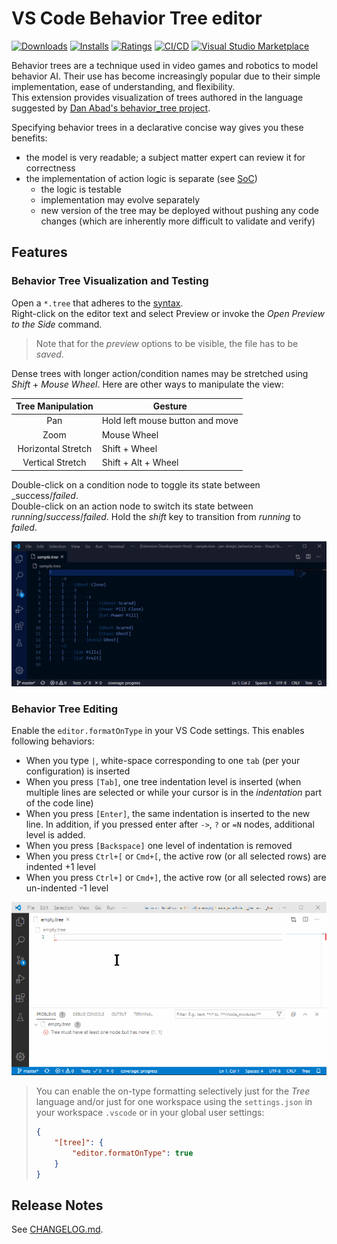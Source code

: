 # VS Code Behavior Tree editor

[![Downloads](https://vsmarketplacebadge.apphb.com/downloads/jan-dolejsi.btree.svg?subject=Downloads)](https://marketplace.visualstudio.com/items?itemName=jan-dolejsi.btree)
[![Installs](https://vsmarketplacebadge.apphb.com/installs/jan-dolejsi.btree.svg?subject=Installations)](https://marketplace.visualstudio.com/items?itemName=jan-dolejsi.btree)
[![Ratings](https://vsmarketplacebadge.apphb.com/rating-star/jan-dolejsi.btree.svg?subject=Reviews)](https://marketplace.visualstudio.com/items?itemName=jan-dolejsi.btree&ssr=false#review-details)
[![CI/CD](https://img.shields.io/github/workflow/status/jan-dolejsi/vscode-btree/Build/master.svg?logo=github)](https://github.com/jan-dolejsi/vscode-btree/actions?query=workflow%3ABuild)
[![Visual Studio Marketplace](https://vsmarketplacebadge.apphb.com/version/jan-dolejsi.btree.svg)](https://marketplace.visualstudio.com/items?itemName=jan-dolejsi.btree)

Behavior trees are a technique used in video games and robotics to model behavior AI. Their use has become increasingly popular due to their simple implementation, ease of understanding, and flexibility.\
This extension provides visualization of trees authored in the language suggested by [Dan Abad's behavior_tree project](https://github.com/0xabad/behavior_tree/).

Specifying behavior trees in a declarative concise way gives you these benefits:

- the model is very readable; a subject matter expert can review it for correctness
- the implementation of action logic is separate (see [SoC](https://en.wikipedia.org/wiki/Separation_of_concerns))
  - the logic is testable
  - implementation may evolve separately
  - new version of the tree may be deployed without pushing any code changes (which are inherently more difficult to validate and verify)

## Features

### Behavior Tree Visualization and Testing

Open a `*.tree` that adheres to the [syntax](https://github.com/0xabad/behavior_tree/#syntax).\
Right-click on the editor text and select Preview or invoke the _Open Preview to the Side_ command.

> Note that for the _preview_ options to be visible, the file has to be _saved_.

Dense trees with longer action/condition names may be stretched using _Shift_ + _Mouse Wheel_. Here are other ways to manipulate the view:

| Tree Manipulation | Gesture |
|:---:| --- |
| Pan | Hold left mouse button and move |
| Zoom | Mouse Wheel |
| Horizontal Stretch | Shift + Wheel |
| Vertical Stretch | Shift + Alt + Wheel |

Double-click on a condition node to toggle its state between _success/_failed_.\
Double-click on an action node to switch its state between _running_/_success_/_failed_. Hold the _shift_ key to transition from _running_ to _failed_.

![Tree visualization and state changes](img/tree_viz.gif)

### Behavior Tree Editing

Enable the `editor.formatOnType` in your VS Code settings. This enables following behaviors:

- When you type `|`, white-space corresponding to one `tab` (per your configuration) is inserted
- When you press `[Tab]`, one tree indentation level is inserted (when multiple lines are selected or while your cursor is in the _indentation_ part of the code line)
- When you press `[Enter]`, the same indentation is inserted to the new line. In addition, if you pressed enter after `->`, `?` or `=N` nodes, additional level is added.
- When you press `[Backspace]` one level of indentation is removed
- When you press `Ctrl+[` or `Cmd+[`, the active row (or all selected rows) are indented +1 level
- When you press `Ctrl+]` or `Cmd+]`, the active row (or all selected rows) are un-indented -1 level

![Tree editing](img/tree_editing.gif)

> You can enable the on-type formatting selectively just for the _Tree_ language and/or just for one workspace using the `settings.json` in your workspace `.vscode` or in your global user settings:
>
> ```json
> {
>     "[tree]": {
>         "editor.formatOnType": true
>     }
> }
> ```

## Release Notes

See [CHANGELOG.md](CHANGELOG.md).
